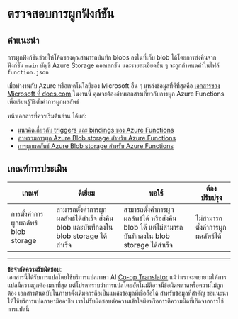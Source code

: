 <!--
CO_OP_TRANSLATOR_METADATA:
{
  "original_hash": "b2e0a965723082b068f735aec0faf3f6",
  "translation_date": "2025-08-27T21:01:52+00:00",
  "source_file": "3-transport/lessons/2-store-location-data/assignment.md",
  "language_code": "th"
}
-->
# ตรวจสอบการผูกฟังก์ชัน

## คำแนะนำ

การผูกฟังก์ชันช่วยให้โค้ดของคุณสามารถบันทึก blobs ลงในที่เก็บ blob ได้โดยการส่งคืนจากฟังก์ชัน `main` บัญชี Azure Storage คอลเลกชัน และรายละเอียดอื่น ๆ จะถูกกำหนดค่าในไฟล์ `function.json`

เมื่อทำงานกับ Azure หรือเทคโนโลยีของ Microsoft อื่น ๆ แหล่งข้อมูลที่ดีที่สุดคือ [เอกสารของ Microsoft ที่ docs.com](https://docs.microsoft.com/?WT.mc_id=academic-17441-jabenn) ในงานนี้ คุณจะต้องอ่านเอกสารเกี่ยวกับการผูก Azure Functions เพื่อเรียนรู้วิธีตั้งค่าการผูกผลลัพธ์

หน้าเอกสารที่ควรเริ่มต้นอ่าน ได้แก่:

* [แนวคิดเกี่ยวกับ triggers และ bindings ของ Azure Functions](https://docs.microsoft.com/azure/azure-functions/functions-triggers-bindings?WT.mc_id=academic-17441-jabenn&tabs=python)
* [ภาพรวมการผูก Azure Blob storage สำหรับ Azure Functions](https://docs.microsoft.com/azure/azure-functions/functions-bindings-storage-blob?WT.mc_id=academic-17441-jabenn)
* [การผูกผลลัพธ์ Azure Blob storage สำหรับ Azure Functions](https://docs.microsoft.com/azure/azure-functions/functions-bindings-storage-blob-output?WT.mc_id=academic-17441-jabenn&tabs=python)

## เกณฑ์การประเมิน

| เกณฑ์ | ดีเยี่ยม | พอใช้ | ต้องปรับปรุง |
| -------- | --------- | -------- | ----------------- |
| การตั้งค่าการผูกผลลัพธ์ blob storage | สามารถตั้งค่าการผูกผลลัพธ์ได้สำเร็จ ส่งคืน blob และบันทึกลงใน blob storage ได้สำเร็จ | สามารถตั้งค่าการผูกผลลัพธ์ได้ หรือส่งคืน blob ได้ แต่ไม่สามารถบันทึกลงใน blob storage ได้สำเร็จ | ไม่สามารถตั้งค่าการผูกผลลัพธ์ได้ |

---

**ข้อจำกัดความรับผิดชอบ**:  
เอกสารนี้ได้รับการแปลโดยใช้บริการแปลภาษา AI [Co-op Translator](https://github.com/Azure/co-op-translator) แม้ว่าเราจะพยายามให้การแปลมีความถูกต้องมากที่สุด แต่โปรดทราบว่าการแปลโดยอัตโนมัติอาจมีข้อผิดพลาดหรือความไม่ถูกต้อง เอกสารต้นฉบับในภาษาดั้งเดิมควรถือเป็นแหล่งข้อมูลที่เชื่อถือได้ สำหรับข้อมูลที่สำคัญ ขอแนะนำให้ใช้บริการแปลภาษามืออาชีพ เราไม่รับผิดชอบต่อความเข้าใจผิดหรือการตีความผิดที่เกิดจากการใช้การแปลนี้